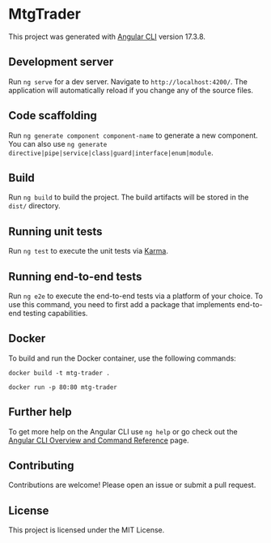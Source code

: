 # MtgTrader

This project was generated with [Angular CLI](https://github.com/angular/angular-cli) version 17.3.8.

## Development server

Run `ng serve` for a dev server. Navigate to `http://localhost:4200/`. The application will automatically reload if you change any of the source files.

## Code scaffolding

Run `ng generate component component-name` to generate a new component. You can also use `ng generate directive|pipe|service|class|guard|interface|enum|module`.

## Build

Run `ng build` to build the project. The build artifacts will be stored in the `dist/` directory.

## Running unit tests

Run `ng test` to execute the unit tests via [Karma](https://karma-runner.github.io).

## Running end-to-end tests

Run `ng e2e` to execute the end-to-end tests via a platform of your choice. To use this command, you need to first add a package that implements end-to-end testing capabilities.

## Docker

To build and run the Docker container, use the following commands:

`docker build -t mtg-trader .`

`docker run -p 80:80 mtg-trader`

## Further help

To get more help on the Angular CLI use `ng help` or go check out the [Angular CLI Overview and Command Reference](https://angular.io/cli) page.

## Contributing

Contributions are welcome! Please open an issue or submit a pull request.

## License

This project is licensed under the MIT License.

